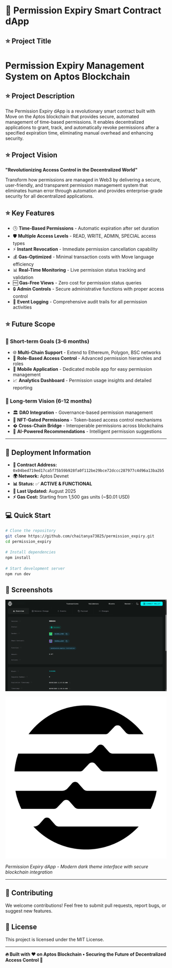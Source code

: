 # 🔐 **Permission Expiry Smart Contract dApp**

## **⭐ Project Title**

# **Permission Expiry Management System on Aptos Blockchain**

## **⭐ Project Description**

The Permission Expiry dApp is a revolutionary smart contract built with Move on the Aptos blockchain that provides secure, automated management of time-based permissions. It enables decentralized applications to grant, track, and automatically revoke permissions after a specified expiration time, eliminating manual overhead and enhancing security.

## **⭐ Project Vision**

**"Revolutionizing Access Control in the Decentralized World"**

Transform how permissions are managed in Web3 by delivering a secure, user-friendly, and transparent permission management system that eliminates human error through automation and provides enterprise-grade security for all decentralized applications.

## **⭐ Key Features**

- 🕒 **Time-Based Permissions** - Automatic expiration after set duration
- 🛡️ **Multiple Access Levels** - READ, WRITE, ADMIN, SPECIAL access types
- ⚡ **Instant Revocation** - Immediate permission cancellation capability
- 💰 **Gas-Optimized** - Minimal transaction costs with Move language efficiency
- 📊 **Real-Time Monitoring** - Live permission status tracking and validation
- 🆓 **Gas-Free Views** - Zero cost for permission status queries
- 🔒 **Admin Controls** - Secure administrative functions with proper access control
- 📝 **Event Logging** - Comprehensive audit trails for all permission activities

## **⭐ Future Scope**

### **🌟 Short-term Goals (3-6 months)**

- 🌐 **Multi-Chain Support** - Extend to Ethereum, Polygon, BSC networks
- 👥 **Role-Based Access Control** - Advanced permission hierarchies and roles
- 📱 **Mobile Application** - Dedicated mobile app for easy permission management
- 📈 **Analytics Dashboard** - Permission usage insights and detailed reporting

### **🚀 Long-term Vision (6-12 months)**

- 🏛️ **DAO Integration** - Governance-based permission management
- 🎨 **NFT-Gated Permissions** - Token-based access control mechanisms
- � **Cross-Chain Bridge** - Interoperable permissions across blockchains
- 🤖 **AI-Powered Recommendations** - Intelligent permission suggestions

---

## **🚀 Deployment Information**

- **📍 Contract Address:** `0x04bed719ed17ca5f75b59b928fa0f112be29bce72dccc287977c4d96a13ba2b5`
- **🌍 Network:** Aptos Devnet
- **📊 Status:** ✅ **ACTIVE & FUNCTIONAL**
- **📅 Last Updated:** August 2025
- **⚡ Gas Cost:** Starting from 1,500 gas units (~$0.01 USD)

## **💻 Quick Start**

```bash
# Clone the repository
git clone https://github.com/chaitanya73825/permission_expiry.git
cd permission_expiry

# Install dependencies
npm install

# Start development server
npm run dev
```

## **📸 Screenshots**

![Permission Expiry dApp Interface](./images.png)

![Aptos Blockchain Integration](./public/aptos.png)

*Permission Expiry dApp - Modern dark theme interface with secure blockchain integration*

---

## **🤝 Contributing**

We welcome contributions! Feel free to submit pull requests, report bugs, or suggest new features.

## **📜 License**

This project is licensed under the MIT License.

---

**🔥 Built with ❤️ on Aptos Blockchain • Securing the Future of Decentralized Access Control 🚀**
